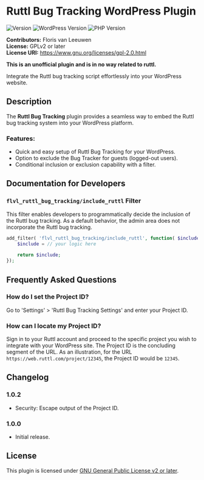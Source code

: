 # Ruttl Bug Tracking WordPress Plugin

![Version](https://img.shields.io/badge/version-1.0.2-green)
![WordPress Version](https://img.shields.io/badge/WordPress-%3E=6.0-blue)
![PHP Version](https://img.shields.io/badge/PHP-%3E=8.0-blue)

**Contributors:** Floris van Leeuwen  
**License:** GPLv2 or later  
**License URI:** https://www.gnu.org/licenses/gpl-2.0.html

**This is an unofficial plugin and is in no way related to ruttl.**

Integrate the Ruttl bug tracking script effortlessly into your WordPress website.

## Description

The **Ruttl Bug Tracking** plugin provides a seamless way to embed the Ruttl bug tracking system into your WordPress
platform.

### Features:

- Quick and easy setup of Ruttl Bug Tracking for your WordPress.
- Option to exclude the Bug Tracker for guests (logged-out users).
- Conditional inclusion or exclusion capability with a filter.

## Documentation for Developers

### `flvl_ruttl_bug_tracking/include_ruttl` Filter

This filter enables developers to programmatically decide the inclusion of the Ruttl bug tracking. As a default
behavior, the admin area does not incorporate the Ruttl bug tracking.

```php
add_filter( 'flvl_ruttl_bug_tracking/include_ruttl', function( $include ){
    $include = // your logic here
    
    return $include;
});
```

## Frequently Asked Questions

### How do I set the Project ID?

Go to 'Settings' > 'Ruttl Bug Tracking Settings' and enter your Project ID.

### How can I locate my Project ID?

Sign in to your Ruttl account and proceed to the specific project you wish to integrate with your WordPress site. The
Project ID is the concluding segment of the URL. As an illustration, for the URL `https://web.ruttl.com/project/12345`,
the Project ID would be `12345`.

## Changelog

### 1.0.2

- Security: Escape output of the Project ID.

### 1.0.0

- Initial release.

## License

This plugin is licensed under [GNU General Public License v2 or later](https://www.gnu.org/licenses/gpl-2.0.html).
